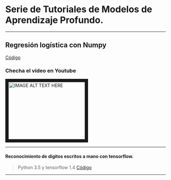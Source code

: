 
# Serie de Tutoriales de Modelos de Aprendizaje Profundo.

---

## Regresión logística con Numpy
[Código](./regresion_logistica)

### Checha el vídeo en Youtube  

<a href="http://www.youtube.com/watch?feature=player_embedded&v=DePDOzNECZU
" target="_blank"><img src="https://img.youtube.com/vi/DePDOzNECZU/mqdefault.jpg" 
 alt="IMAGE ALT TEXT HERE" width="240" height="180" border="10" /> </a>
 
---


#### Reconocimiento de dígitos escritos a mano con tensorflow.
> Python 3.5 y  tensorflow 1.4
[Código](./video_deteccion_objetos)
---
